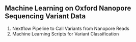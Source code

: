 ## Machine Learning on Oxford Nanopore Sequencing Variant Data

1. Nextflow Pipeline to Call Variants from Nanopore Reads
2. Machine Learning Scripts for Variant Classification
